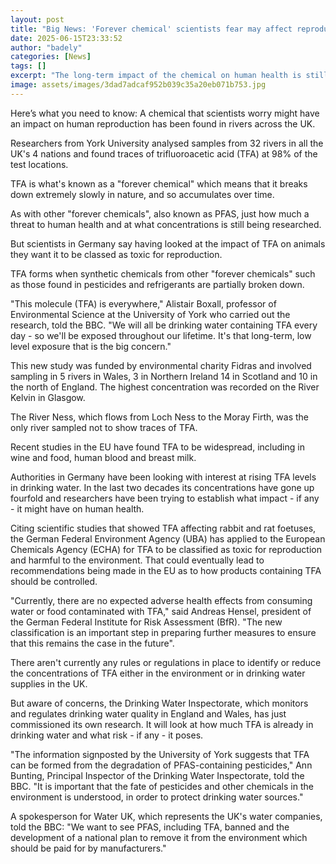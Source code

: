 ```yaml
---
layout: post
title: "Big News: 'Forever chemical' scientists fear may affect reproduction found in 31 UK rivers"
date: 2025-06-15T23:33:52
author: "badely"
categories: [News]
tags: []
excerpt: "The long-term impact of the chemical on human health is still unclear and being researched."
image: assets/images/3dad7adcaf952b039c35a20eb071b753.jpg
---
```


Here’s what you need to know: A chemical that scientists worry might have an impact on human reproduction has been found in rivers across the UK.

Researchers from York University analysed samples from 32 rivers in all the UK's 4 nations and found traces of trifluoroacetic acid (TFA) at 98% of the test locations.

TFA is what's known as a "forever chemical" which means that it breaks down extremely slowly in nature, and so accumulates over time.

As with other "forever chemicals", also known as PFAS, just how much a threat to human health and at what concentrations is still being researched. 

But scientists in Germany say having looked at the impact of TFA on animals they want it to be classed as toxic for reproduction. 

TFA forms when synthetic chemicals from other "forever chemicals" such as those found in pesticides and refrigerants are partially broken down. 

"This molecule (TFA) is everywhere," Alistair Boxall, professor of Environmental Science at the University of York who carried out the research, told the BBC.  "We will all be drinking water containing TFA every day - so we'll be exposed throughout our lifetime. It's that long-term, low level exposure that is the big concern."

This new study was funded by environmental charity Fidras and involved sampling in 5 rivers in Wales, 3 in Northern Ireland 14 in Scotland and 10 in the north of England. The highest concentration was recorded on the River Kelvin in Glasgow.

The River Ness, which flows from Loch Ness to the Moray Firth, was the only river sampled not to show traces of TFA.

Recent studies in the EU have found TFA to be widespread, including in wine and food, human blood and breast milk. 

Authorities in Germany have been looking with interest at rising TFA levels in drinking water. In the last two decades its concentrations have gone up fourfold and researchers have been trying to establish what impact - if any - it might have on human health. 

Citing scientific studies that showed TFA affecting rabbit and rat foetuses, the German  Federal Environment Agency (UBA) has applied to the European Chemicals Agency (ECHA) for TFA to be classified as toxic for reproduction and harmful to the environment. That could eventually lead to recommendations being made in the EU as to how products containing TFA should be controlled.

"Currently, there are no expected adverse health effects from consuming water or food contaminated with TFA," said Andreas Hensel, president of the German Federal Institute for Risk Assessment (BfR). "The new classification is an important step in preparing further measures to ensure that this remains the case in the future".

There aren't currently any rules or regulations in place to identify or reduce the concentrations of TFA either in the environment or in drinking water supplies in the UK.

But aware of concerns, the Drinking Water Inspectorate, which monitors and regulates drinking water quality in England and Wales, has just commissioned its own research. It will look at how much TFA is already in drinking water and what risk - if any - it poses. 

"The information signposted by the University of York suggests that TFA can be formed from the degradation of PFAS-containing pesticides," Ann Bunting, Principal Inspector of the Drinking Water Inspectorate, told the BBC.  "It is important that the fate of pesticides and other chemicals in the environment is understood, in order to protect drinking water sources."

A spokesperson for Water UK, which represents the UK's water companies, told the BBC: "We want to see PFAS, including TFA, banned and the development of a national plan to remove it from the environment which should be paid for by manufacturers."

